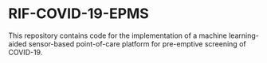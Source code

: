 # RIF-COVID-19-EPMS
This repository contains code for the implementation of a machine learning-aided sensor-based point-of-care platform for pre-emptive screening of COVID-19.
